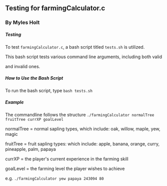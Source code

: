 ## Testing for farmingCalculator.c

### By Myles Holt

##### Testing

To test `farmingCalculator.c`, a bash script titled `tests.sh` is utilized.

This bash script tests various command line arguments, including both valid

and invalid ones. 

##### How to Use the Bash Script

To run the bash script, type `bash tests.sh`

##### Example 

The commandline follows the structure `./farmingCalculator normalTree fruitTree currXP goalLevel`

normalTree = normal sapling types, which include: oak, willow, maple, yew, magic

fruitTree = fruit sapling types: which include: apple, banana, orange, curry, pineapple, palm, papaya

currXP = the player's current experience in the farming skill

goalLevel = the farming level the player wishes to achieve

e.g. `./farmingCalculator yew papaya 243094 80`
